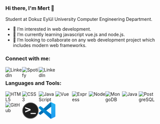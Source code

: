 ### Hi there, I'm Mert 👋
Student at Dokuz Eylül University Computer Engineering Department.

- 👀 I’m interested in web development.
- 🌱 I’m currently learning javascript vue.js and node.js.
- 💞️ I’m looking to collaborate on any web development project which includes modern web frameworks.

### Connect with me:

[<img align="left" alt="LinkedIn" width="52px" src="https://raw.githubusercontent.com/peterthehan/peterthehan/main/assets/linkedin.svg" />][linkedin]
[<img align="left" alt="Spotify" width="52px" src="https://raw.githubusercontent.com/peterthehan/peterthehan/6e7ac61e2a595a9687945b1ffbbf584d83aafbcb/assets/spotify.svg" />][spotify]
[<img align="left" alt="LinkedIn" width="52px" src="https://upload.wikimedia.org/wikipedia/commons/thumb/8/83/Steam_icon_logo.svg/2048px-Steam_icon_logo.svg.png" />][steam]

<br />
 
 
 
 
 
 



### Languages and Tools:



<img align="left" alt="HTML5" width="52px" src="https://cdn.jsdelivr.net/gh/devicons/devicon/icons/html5/html5-original.svg" />
<img align="left" alt="CSS3" width="52px"  src="https://cdn.jsdelivr.net/gh/devicons/devicon/icons/css3/css3-original.svg"  />
<img align="left" alt="JavaScript" width="52px" src="https://cdn.jsdelivr.net/gh/devicons/devicon/icons/javascript/javascript-original.svg" />
<img align="left" alt="Vue" width="52px" src="https://cdn.jsdelivr.net/gh/devicons/devicon/icons/vuejs/vuejs-original.sv" />
<img align="left" alt="Express" width="52px" src="https://cdn.jsdelivr.net/gh/devicons/devicon/icons/express/express-original.svg" />
<img align="left" alt="Node" width="52px"  src="https://cdn.jsdelivr.net/gh/devicons/devicon/icons/nodejs/nodejs-original-wordmark.svg" />
<img align="left" alt="MongoDB" width="52px" src="https://cdn.jsdelivr.net/gh/devicons/devicon/icons/mongodb/mongodb-original-wordmark.svg" />
<img align="left" alt="Java" width="52px" src="https://cdn.jsdelivr.net/gh/devicons/devicon/icons/java/java-original.svg" />
<img align="left" alt="PostgreSQL" width="52px" src="https://cdn.jsdelivr.net/gh/devicons/devicon/icons/postgresql/postgresql-original.svg" />
<img align="left" alt="GitHub" width="52px" src="https://cdn.jsdelivr.net/gh/devicons/devicon/icons/github/github-original.svg" />
<img align="left" alt="Terminal" width="52px" src="https://raw.githubusercontent.com/github/explore/80688e429a7d4ef2fca1e82350fe8e3517d3494d/topics/terminal/terminal.png" />
<img align="left" alt="Visual Studio Code" width="52px" src="https://raw.githubusercontent.com/github/explore/80688e429a7d4ef2fca1e82350fe8e3517d3494d/topics/visual-studio-code/visual-studio-code.png" />
<br />


[linkedin]: https://linkedin.com/in/mertpinarbasi
[spotify]: https://open.spotify.com/user/11171872961?si=f2b04054498143b3
[steam]: https://steamcommunity.com/id/xplo1tt

